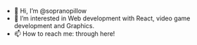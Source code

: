 - 👋 Hi, I’m @sopranopillow
- 👀 I’m interested in Web development with React, video game development and Graphics.
- 📫 How to reach me: through here!

<!---
sopranopillow/sopranopillow is a ✨ special ✨ repository because its `README.md` (this file) appears on your GitHub profile.
You can click the Preview link to take a look at your changes.
--->
